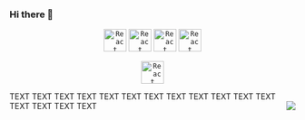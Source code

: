 ### Hi there 👋

<!--
**ratomsky/ratomsky** is a ✨ _special_ ✨ repository because its `README.md` (this file) appears on your GitHub profile.

Here are some ideas to get you started:

- 🔭 I’m currently working on ...
- 🌱 I’m currently learning ...
- 👯 I’m looking to collaborate on ...
- 🤔 I’m looking for help with ...
- 💬 Ask me about ...
- 📫 How to reach me: ...
- 😄 Pronouns: ...
- ⚡ Fun fact: ...
-->

<p align="center">
<a href="https://reactjs.org/"><code><img alt="React" height="40px" src="https://cdn.svgporn.com/logos/react.svg" /></code></a>
<a href="https://redux.js.org/"><code><img alt="React" height="40px" src="https://cdn.svgporn.com/logos/redux.svg" /></code></a>
<a href="https://www.typescriptlang.org/"><code><img alt="React" height="40px" src="https://cdn.svgporn.com/logos/typescript.svg" /></code></a>
<a href="https://react-query.tanstack.com/"><code><img alt="React" height="40px" src="https://react-query.tanstack.com/_next/static/images/emblem-light-5d1cdce6c8bbb006ac6cefb8e1642877.svg" /></code></a>
</p>

<p align="center">
<a href="https://www.postman.com" ><code><img alt="React" height="40px" src="https://cdn.svgporn.com/logos/postman.svg" /></code></a>
</p>


TEXT TEXT TEXT TEXT TEXT TEXT TEXT TEXT TEXT TEXT TEXT TEXT TEXT TEXT TEXT TEXT 
<img align="right" src="https://github-readme-stats.vercel.app/api?username=ratomsky&theme=prussian" />


<!-- <p>
<img align="right" src="https://github-readme-stats.vercel.app/api/top-langs/?username=ratomsky&layout=compact&theme=prussian" />
</p> -->
